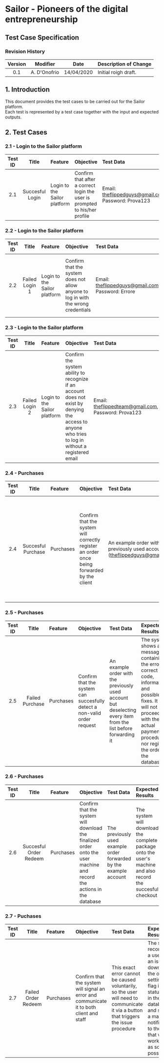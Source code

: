 
# Sailor - Pioneers of the digital entrepreneurship
## Test Case Specification        

### **Revision History**

| Version | Modifier | Date       | Description of Change |
|:-------:|:--------:|:----------:|:----------------------|
| 0.1 | A. D'Onofrio | 14/04/2020 | Initial roigh draft.  |

## 1. Introduction

This document provides the test cases to be carried out for the Sailor platform.  
Each test is represented by a test case together with the input and expected outputs.

## 2. Test Cases

### 2.1 - Login to the Sailor platform

| Test ID | Title | Feature | Objective | Test Data | Expected Results |
|:-------:|:-----:|:--------|:----------|:----------|:-----------------|
|2.1|Succesful Login|Login to the Sailor platform|Confirm that after a correct login the user is prompted to his/her profile|Email: theflippedguys@gmail.com, Password: Prova123|The system redirects you to the user profile|

### 2.2 - Login to the Sailor platform

| Test ID | Title | Feature | Objective | Test Data | Expected Results |
|:-------:|:-----:|:--------|:----------|:----------|:-----------------|
|2.2|Failed Login 1|Login to the Sailor platform|Confirm that the system does not allow anyone to log in with the wrong credentials|Email: theflippedguys@gmail.com, Password: Errore|The system shows a message containing the correct error code, informations and possible fixes|

### 2.3 - Login to the Sailor platform

| Test ID | Title | Feature | Objective | Test Data | Expected Results |
|:-------:|:-----:|:--------|:----------|:----------|:-----------------|
|2.3|Failed Login 2|Login to the Sailor platform|Confirm the system ability to recognize if an account does not exist by denying the access to anyone who tries to log in without a registered email|Email: theflippedteam@gmail.com, Password: Prova123|The system shows a message containing the error correct code, informations and possible fixes|

### 2.4 - Purchases

| Test ID | Title | Feature | Objective | Test Data | Expected Results |
|:-------:|:-----:|:--------|:----------|:----------|:-----------------|
|2.4|Succesful Purchase|Purchases|Confirm that the system will correctly register an order once being forwarded by the client|An example order with the previously used account (theflippedguys@gmail.com)|The system will correctly register the order in the database and it will be visible by the staff in the pending orders dashboard and by the user in the appropriate section|

### 2.5 - Purchases

| Test ID | Title | Feature | Objective | Test Data | Expected Results |
|:-------:|:-----:|:--------|:----------|:----------|:-----------------|
|2.5|Failed Purchase|Purchases|Confirm that the system can succesfully detect a non-valid order request|An example order with the previously used account but deselecting every item from the list before forwarding it|The system shows a message containing the error correct code, informations and possible fixes. It also will not proceed with the actual payment procedure nor register the order in the database|


### 2.6 - Purchases

| Test ID | Title | Feature | Objective | Test Data | Expected Results |
|:-------:|:-----:|:--------|:----------|:----------|:-----------------|
|2.6|Succesful Order Redeem|Purchases|Confirm that the system will download the finalized order onto the user machine and record the actions in the database|The previously used example order forwarded by the example account|The system will download the complete package onto the user's machine and also record the succesful checkout|

### 2.7 - Puchases 

| Test ID | Title | Feature | Objective | Test Data | Expected Results |
|:-------:|:-----:|:--------|:----------|:----------|:-----------------|
|2.7|Failed Order Redeem|Purchases|Confirm that the system will signal an error and communicate it to both client and staff|This exact error cannot be caused voluntarily, so the user will need to communicate it via a button that triggers the issue procedure|The system records that a user has an issue downloading the order by setting a flag in the status field in the database and sending a mail notification to the staff that will work on a fix as soon as possible|
